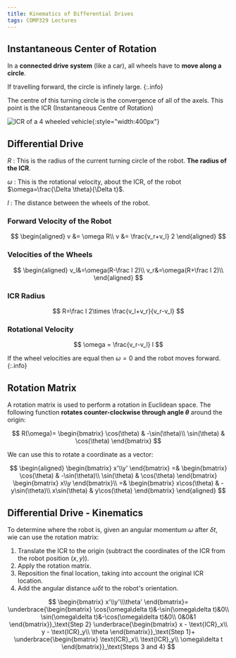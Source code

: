 ```yaml
---
title: Kinematics of Differential Drives
tags: COMP329 Lectures
---
```


## Instantaneous Center of Rotation
In a **connected drive system** (like a car), all wheels have to **move along a circle**.

If travelling forward, the circle is infinely large.
{:.info}

The centre of this turning circle is the convergence of all of the axels. This point is the ICR (Instantaneous Centre of Rotation)

![ICR of a 4 wheeled vehicle]({{site.baseurl}}/assets/comp329/lectures/2022-10-05-2-ICR.png){:style="width:400px"}

## Differential Drive
$R$
: This is the radius of the current turning circle of the robot. **The radius of the ICR**.

$\omega$
: This is the rotational velocity, about the ICR, of the robot $\omega=\frac{\Delta \theta}{\Delta t}$.

$l$
: The distance between the wheels of the robot.

### Forward Velocity of the Robot

$$
\begin{aligned}
v &= \omega R\\
v &= \frac{v_r+v_l} 2
\end{aligned}
$$

### Velocities of the Wheels

$$
\begin{aligned}
v_l&=\omega(R-\frac l 2)\\
v_r&=\omega(R+\frac l 2)\\
\end{aligned}
$$

### ICR Radius

$$
R=\frac l 2\times \frac{v_l+v_r}{v_r-v_l}
$$

### Rotational Velocity

$$
\omega = \frac{v_r-v_l} l
$$

If the wheel velocities are equal then $\omega = 0$ and the robot moves forward.
{:.info}

## Rotation Matrix
A rotation matrix is used to perform a rotation in Euclidean space. The following function **rotates counter-clockwise through angle $\theta$** around the origin:

$$
R(\omega)=
\begin{bmatrix}
\cos(\theta) & -\sin(\theta)\\
\sin(\theta) & \cos(\theta)
\end{bmatrix}
$$

We can use this to rotate a coordinate as a vector:

$$
\begin{aligned}
\begin{bmatrix}
x'\\y'
\end{bmatrix} =&
\begin{bmatrix}
\cos(\theta) & -\sin(\theta)\\
\sin(\theta) & \cos(\theta)
\end{bmatrix}
\begin{bmatrix}
x\\y
\end{bmatrix}\\
=&
\begin{bmatrix}
x\cos(\theta) & -y\sin(\theta)\\
x\sin(\theta) & y\cos(\theta)
\end{bmatrix}
\end{aligned}
$$

## Differential Drive - Kinematics
To determine where the robot is, given an angular momentum $\omega$ after $\delta t$, wie can use the rotation matrix:

1. Translate the ICR to the origin (subtract the coordinates of the ICR from the robot position $(x,y)$). 
1. Apply the rotation matrix.
1. Reposition the final location, taking into account the original ICR location.
1. Add the angular distance $\omega\delta t$ to the robot's orientation.

$$
\begin{bmatrix}
x'\\y'\\\theta'
\end{bmatrix}=
\underbrace{\begin{bmatrix}
\cos(\omega\delta t)&-\sin(\omega\delta t)&0\\
\sin(\omega\delta t)&-\cos(\omega\delta t)&0\\
0&0&1
\end{bmatrix}}_\text{Step 2}
\underbrace{\begin{bmatrix}
x - \text{ICR}_x\\
y - \text{ICR}_y\\
\theta
\end{bmatrix}}_\text{Step 1}+
\underbrace{\begin{bmatrix}
\text{ICR}_x\\
\text{ICR}_y\\
\omega\delta t
\end{bmatrix}}_\text{Steps 3 and 4}
$$